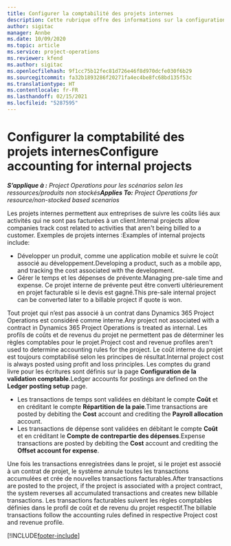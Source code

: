```yaml
---
title: Configurer la comptabilité des projets internes
description: Cette rubrique offre des informations sur la configuration des pratiques comptables pour des projets internes dans Project Operations.
author: sigitac
manager: Annbe
ms.date: 10/09/2020
ms.topic: article
ms.service: project-operations
ms.reviewer: kfend
ms.author: sigitac
ms.openlocfilehash: 9f1cc75b12fec81d726e46f8d970dcfe030f6b29
ms.sourcegitcommit: fa32b1893286f20271fa4ec4be8fc68bd135f53c
ms.translationtype: HT
ms.contentlocale: fr-FR
ms.lasthandoff: 02/15/2021
ms.locfileid: "5287595"
---
```

# <a name="configure-accounting-for-internal-projects"></a><span data-ttu-id="dc6ca-103">Configurer la comptabilité des projets internes</span><span class="sxs-lookup"><span data-stu-id="dc6ca-103">Configure accounting for internal projects</span></span>

<span data-ttu-id="dc6ca-104">_**S’applique à :** Project Operations pour les scénarios selon les ressources/produits non stockés_</span><span class="sxs-lookup"><span data-stu-id="dc6ca-104">_**Applies To:** Project Operations for resource/non-stocked based scenarios_</span></span>

<span data-ttu-id="dc6ca-105">Les projets internes permettent aux entreprises de suivre les coûts liés aux activités qui ne sont pas facturées à un client.</span><span class="sxs-lookup"><span data-stu-id="dc6ca-105">Internal projects allow companies track cost related to activities that aren't being billed to a customer.</span></span> <span data-ttu-id="dc6ca-106">Exemples de projets internes :</span><span class="sxs-lookup"><span data-stu-id="dc6ca-106">Examples of internal projects include:</span></span>

- <span data-ttu-id="dc6ca-107">Développer un produit, comme une application mobile et suivre le coût associé au développement.</span><span class="sxs-lookup"><span data-stu-id="dc6ca-107">Developing a product, such as a mobile app, and tracking the cost associated with the development.</span></span>
- <span data-ttu-id="dc6ca-108">Gérer le temps et les dépenses de prévente.</span><span class="sxs-lookup"><span data-stu-id="dc6ca-108">Managing pre-sale time and expense.</span></span> <span data-ttu-id="dc6ca-109">Ce projet interne de prévente peut être converti ultérieurement en projet facturable si le devis est gagné.</span><span class="sxs-lookup"><span data-stu-id="dc6ca-109">This pre-sale internal project can be converted later to a billable project if quote is won.</span></span>

<span data-ttu-id="dc6ca-110">Tout projet qui n’est pas associé à un contrat dans Dynamics 365 Project Operations est considéré comme interne.</span><span class="sxs-lookup"><span data-stu-id="dc6ca-110">Any project not associated with a contract in Dynamics 365 Project Operations is treated as internal.</span></span> <span data-ttu-id="dc6ca-111">Les profils de coûts et de revenus du projet ne permettent pas de déterminer les règles comptables pour le projet.</span><span class="sxs-lookup"><span data-stu-id="dc6ca-111">Project cost and revenue profiles aren't used to determine accounting rules for the project.</span></span> <span data-ttu-id="dc6ca-112">Le coût interne du projet est toujours comptabilisé selon les principes de résultat.</span><span class="sxs-lookup"><span data-stu-id="dc6ca-112">Internal project cost is always posted using profit and loss principles.</span></span> <span data-ttu-id="dc6ca-113">Les comptes du grand livre pour les écritures sont définis sur la page **Configuration de la validation comptable**.</span><span class="sxs-lookup"><span data-stu-id="dc6ca-113">Ledger accounts for postings are defined on the **Ledger posting setup** page.</span></span>

- <span data-ttu-id="dc6ca-114">Les transactions de temps sont validées en débitant le compte **Coût** et en créditant le compte **Répartition de la paie**.</span><span class="sxs-lookup"><span data-stu-id="dc6ca-114">Time transactions are posted by debiting the **Cost** account and crediting the **Payroll allocation** account.</span></span>
- <span data-ttu-id="dc6ca-115">Les transactions de dépense sont validées en débitant le compte **Coût** et en créditant le **Compte de contrepartie des dépenses**.</span><span class="sxs-lookup"><span data-stu-id="dc6ca-115">Expense transactions are posted by debiting the **Cost** account and crediting the **Offset account for expense**.</span></span>

<span data-ttu-id="dc6ca-116">Une fois les transactions enregistrées dans le projet, si le projet est associé à un contrat de projet, le système annule toutes les transactions accumulées et crée de nouvelles transactions facturables.</span><span class="sxs-lookup"><span data-stu-id="dc6ca-116">After transactions are posted to the project, if the project is associated with a project contract, the system reverses all accumulated transactions and creates new billable transactions.</span></span> <span data-ttu-id="dc6ca-117">Les transactions facturables suivent les règles comptables définies dans le profil de coût et de revenu du projet respectif.</span><span class="sxs-lookup"><span data-stu-id="dc6ca-117">The billable transactions follow the accounting rules defined in respective Project cost and revenue profile.</span></span>




[!INCLUDE[footer-include](../includes/footer-banner.md)]